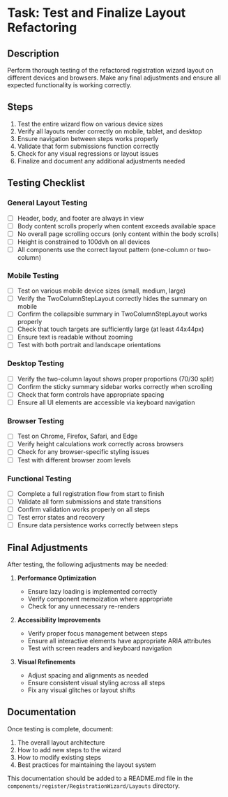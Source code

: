 # Task: Test and Finalize Layout Refactoring

## Description
Perform thorough testing of the refactored registration wizard layout on different devices and browsers. Make any final adjustments and ensure all expected functionality is working correctly.

## Steps
1. Test the entire wizard flow on various device sizes
2. Verify all layouts render correctly on mobile, tablet, and desktop
3. Ensure navigation between steps works properly
4. Validate that form submissions function correctly
5. Check for any visual regressions or layout issues
6. Finalize and document any additional adjustments needed

## Testing Checklist

### General Layout Testing
- [ ] Header, body, and footer are always in view
- [ ] Body content scrolls properly when content exceeds available space
- [ ] No overall page scrolling occurs (only content within the body scrolls)
- [ ] Height is constrained to 100dvh on all devices
- [ ] All components use the correct layout pattern (one-column or two-column)

### Mobile Testing
- [ ] Test on various mobile device sizes (small, medium, large)
- [ ] Verify the TwoColumnStepLayout correctly hides the summary on mobile
- [ ] Confirm the collapsible summary in TwoColumnStepLayout works properly
- [ ] Check that touch targets are sufficiently large (at least 44x44px)
- [ ] Ensure text is readable without zooming
- [ ] Test with both portrait and landscape orientations

### Desktop Testing
- [ ] Verify the two-column layout shows proper proportions (70/30 split)
- [ ] Confirm the sticky summary sidebar works correctly when scrolling
- [ ] Check that form controls have appropriate spacing
- [ ] Ensure all UI elements are accessible via keyboard navigation

### Browser Testing
- [ ] Test on Chrome, Firefox, Safari, and Edge
- [ ] Verify height calculations work correctly across browsers
- [ ] Check for any browser-specific styling issues
- [ ] Test with different browser zoom levels

### Functional Testing
- [ ] Complete a full registration flow from start to finish
- [ ] Validate all form submissions and state transitions
- [ ] Confirm validation works properly on all steps
- [ ] Test error states and recovery
- [ ] Ensure data persistence works correctly between steps

## Final Adjustments

After testing, the following adjustments may be needed:

1. **Performance Optimization**
   - Ensure lazy loading is implemented correctly
   - Verify component memoization where appropriate
   - Check for any unnecessary re-renders

2. **Accessibility Improvements**
   - Verify proper focus management between steps
   - Ensure all interactive elements have appropriate ARIA attributes
   - Test with screen readers and keyboard navigation

3. **Visual Refinements**
   - Adjust spacing and alignments as needed
   - Ensure consistent visual styling across all steps
   - Fix any visual glitches or layout shifts

## Documentation

Once testing is complete, document:
1. The overall layout architecture
2. How to add new steps to the wizard
3. How to modify existing steps
4. Best practices for maintaining the layout system

This documentation should be added to a README.md file in the `components/register/RegistrationWizard/Layouts` directory. 